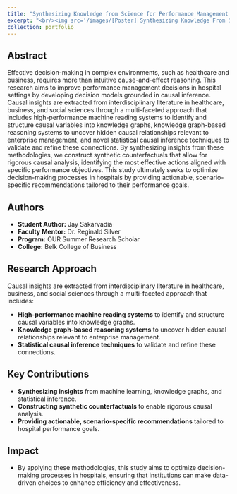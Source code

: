 ```yaml
---
title: "Synthesizing Knowledge from Science for Performance Management Decisions"
excerpt: "<br/><img src='/images/[Poster] Synthesizing Knowledge From Science for Performance Management Decisions.pptx.png'>"
collection: portfolio
---
```


## Abstract
Effective decision-making in complex environments, such as healthcare and business, requires more than intuitive cause-and-effect reasoning. This research aims to improve performance management decisions in hospital settings by developing decision models grounded in causal inference. Causal insights are extracted from interdisciplinary literature in healthcare, business, and social sciences through a multi-faceted approach that includes high-performance machine reading systems to identify and structure causal variables into knowledge graphs, knowledge graph-based reasoning systems to uncover hidden causal relationships relevant to enterprise management, and novel statistical causal inference techniques to validate and refine these connections. By synthesizing insights from these methodologies, we construct synthetic counterfactuals that allow for rigorous causal analysis, identifying the most effective actions aligned with specific performance objectives. This study ultimately seeks to optimize decision-making processes in hospitals by providing actionable, scenario-specific recommendations tailored to their performance goals.

## Authors
- **Student Author:** Jay Sakarvadia  
- **Faculty Mentor:** Dr. Reginald Silver  
- **Program:** OUR Summer Research Scholar  
- **College:** Belk College of Business  

## Research Approach
Causal insights are extracted from interdisciplinary literature in healthcare, business, and social sciences through a multi-faceted approach that includes:
- **High-performance machine reading systems** to identify and structure causal variables into knowledge graphs.
- **Knowledge graph-based reasoning systems** to uncover hidden causal relationships relevant to enterprise management.
- **Statistical causal inference techniques** to validate and refine these connections.

## Key Contributions
- **Synthesizing insights** from machine learning, knowledge graphs, and statistical inference.
- **Constructing synthetic counterfactuals** to enable rigorous causal analysis.
- **Providing actionable, scenario-specific recommendations** tailored to hospital performance goals.

## Impact
- By applying these methodologies, this study aims to optimize decision-making processes in hospitals, ensuring that institutions can make data-driven choices to enhance efficiency and effectiveness.
